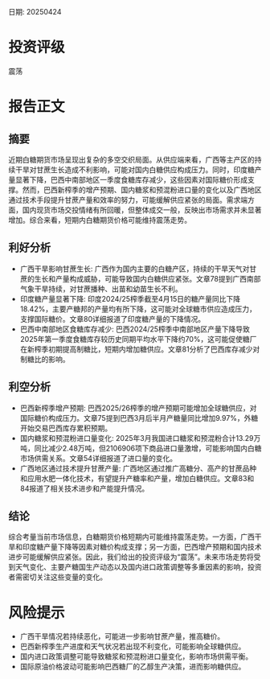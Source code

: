 
日期: 20250424

# 投资评级

震荡

# 报告正文

## 摘要

近期白糖期货市场呈现出复杂的多空交织局面。从供应端来看，广西等主产区的持续干旱对甘蔗生长造成不利影响，可能对国内白糖供应构成压力。同时，印度糖产量显著下降，巴西中南部地区一季度食糖库存减少，这些因素对国际糖价形成支撑。然而，巴西新榨季的增产预期、国内糖浆和预混粉进口量的变化以及广西地区通过技术手段提升甘蔗产量和效率的努力，可能缓解供应紧张的局面。需求端方面，国内现货市场交投情绪有所回暖，但整体成交一般，反映出市场需求并未显著增加。综合来看，短期内白糖期货价格可能维持震荡走势。

## 利好分析

* 广西干旱影响甘蔗生长: 广西作为国内主要的白糖产区，持续的干旱天气对甘蔗的生长和产量构成威胁，可能导致国内白糖供应紧张。文章78提到广西南部气象干旱持续，对甘蔗播种、出苗和幼苗生长不利。
* 印度糖产量显著下降: 印度2024/25榨季截至4月15日的糖产量同比下降18.42%，主要产糖邦的产量均有所下降，这可能对全球糖市供应造成压力，支撑国际糖价。文章80详细报道了印度糖产量的下降情况。
* 巴西中南部地区食糖库存减少: 巴西2024/25榨季中南部地区产量下降导致2025年第一季度食糖库存较历史同期平均水平下降约70%，这可能促使糖厂在新榨季初期提高制糖比，短期内增加糖供应。文章81分析了巴西库存减少对制糖比的影响。

## 利空分析

* 巴西新榨季增产预期: 巴西2025/26榨季的增产预期可能增加全球糖供应，对国际糖价构成压力。文章75提到巴西3月后半月产糖量同比增加9.97%，外糖开始交易巴西库存累积预期。
* 国内糖浆和预混粉进口量变化: 2025年3月我国进口糖浆和预混粉合计13.29万吨，同比减少2.48万吨，但2106906项下商品进口量激增，可能影响国内白糖市场供需关系。文章54详细报道了进口量的变化。
* 广西地区通过技术提升甘蔗产量: 广西地区通过推广高糖分、高产的甘蔗品种和应用水肥一体化技术，有望提升产糖率和产量，增加白糖供应。文章83和84报道了相关技术进步和产能提升情况。

## 结论

综合考量当前市场信息，白糖期货价格短期内可能维持震荡走势。一方面，广西干旱和印度糖产量下降等因素对糖价构成支撑；另一方面，巴西增产预期和国内技术进步可能缓解供应紧张。因此，我们给出的投资评级为“震荡”。未来市场走势将受到天气变化、主要产糖国生产动态以及国内进口政策调整等多重因素的影响，投资者需密切关注这些变量的变化。

# 风险提示

* 广西干旱情况若持续恶化，可能进一步影响甘蔗产量，推高糖价。
* 巴西新榨季生产进度和天气状况若出现不利变化，可能影响全球糖供应。
* 国内进口政策调整可能导致糖浆和预混粉进口量变化，影响市场供需平衡。
* 国际原油价格波动可能影响巴西糖厂的乙醇生产决策，进而影响糖供应。

